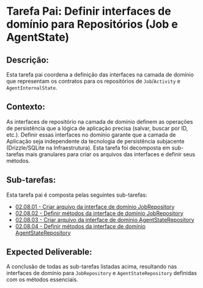 # Tarefa Pai: Definir interfaces de domínio para Repositórios (Job e AgentState)

## Descrição:

Esta tarefa pai coordena a definição das interfaces na camada de domínio que representam os contratos para os repositórios de `Job`/`Activity` e `AgentInternalState`.

## Contexto:

As interfaces de repositório na camada de domínio definem as operações de persistência que a lógica de aplicação precisa (salvar, buscar por ID, etc.). Definir essas interfaces no domínio garante que a camada de Aplicação seja independente da tecnologia de persistência subjacente (Drizzle/SQLite na Infraestrutura). Esta tarefa foi decomposta em sub-tarefas mais granulares para criar os arquivos das interfaces e definir seus métodos.

## Sub-tarefas:

Esta tarefa pai é composta pelas seguintes sub-tarefas:

*   [02.08.01 - Criar arquivo da interface de domínio JobRepository](08-define-repository-interfaces/01-create-job-repository-interface-file.md)
*   [02.08.02 - Definir métodos da interface de domínio JobRepository](08-define-repository-interfaces/02-define-job-repository-methods.md)
*   [02.08.03 - Criar arquivo da interface de domínio AgentStateRepository](08-define-repository-interfaces/03-create-agent-state-repository-interface-file.md)
*   [02.08.04 - Definir métodos da interface de domínio AgentStateRepository](08-define-repository-interfaces/04-define-agent-state-repository-methods.md)

## Expected Deliverable:

A conclusão de todas as sub-tarefas listadas acima, resultando nas interfaces de domínio para `JobRepository` e `AgentStateRepository` definidas com os métodos essenciais.